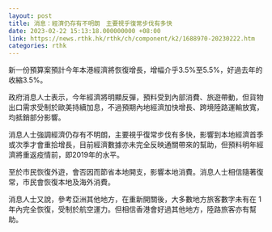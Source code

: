 ```yaml
---
layout: post
title: 消息：經濟仍存有不明朗　主要視乎復常步伐有多快
date: 2023-02-22 15:13:18.000000000 +08:00
link: https://news.rthk.hk/rthk/ch/component/k2/1688970-20230222.htm
categories: rthk
---
```


新一份預算案預計今年本港經濟將恢復增長，增幅介乎3.5%至5.5%，好過去年的收縮3.5%。

政府消息人士表示，今年經濟將明顯反彈，預料受到內部消費、旅遊帶動，但貨物出口需求受制於歐美持續加息，不過預期內地經濟加快增長、跨境陸路運輸放寬，均抵銷部分影響。

消息人士強調經濟仍存有不明朗，主要視乎復常步伐有多快，影響到本地經濟首季或次季才會重拾增長，目前經濟數據亦未完全反映通關帶來的幫助，但預料明年經濟將重返疫情前，即2019年的水平。

至於市民恢復外遊，會否因而節省本地開支，影響本地消費。消息人士相信隨著復常，市民會恢復本地及海外消費。

消息人士又說，參考亞洲其他地方，在重新開關後，大多數地方旅客數字未有在 1年內完全恢復，受制於航空運力。但相信香港會好過其他地方，陸路旅客亦有幫助。
